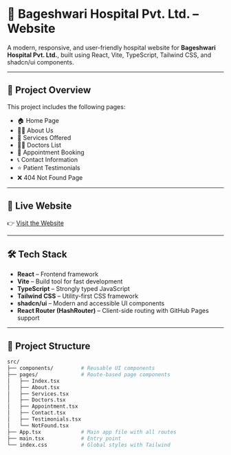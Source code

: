 # 🏥 Bageshwari Hospital Pvt. Ltd. – Website

A modern, responsive, and user-friendly hospital website for **Bageshwari Hospital Pvt. Ltd.**, built using React, Vite, TypeScript, Tailwind CSS, and shadcn/ui components.

---

## 📌 Project Overview

This project includes the following pages:

- 🏠 Home Page
- 👨‍⚕️ About Us
- 💼 Services Offered
- 👨‍⚕️ Doctors List
- 📅 Appointment Booking
- 📞 Contact Information
- ⭐ Patient Testimonials
- ❌ 404 Not Found Page

---

## 🚀 Live Website

👉 [Visit the Website](https://bishalraj123.github.io/bageshwari-hospital/)

---

## 🛠 Tech Stack

- **React** – Frontend framework
- **Vite** – Build tool for fast development
- **TypeScript** – Strongly typed JavaScript
- **Tailwind CSS** – Utility-first CSS framework
- **shadcn/ui** – Modern and accessible UI components
- **React Router (HashRouter)** – Client-side routing with GitHub Pages support

---

## 📁 Project Structure

```bash
src/
├── components/         # Reusable UI components
├── pages/              # Route-based page components
│   ├── Index.tsx
│   ├── About.tsx
│   ├── Services.tsx
│   ├── Doctors.tsx
│   ├── Appointment.tsx
│   ├── Contact.tsx
│   ├── Testimonials.tsx
│   └── NotFound.tsx
├── App.tsx             # Main app file with all routes
├── main.tsx            # Entry point
└── index.css           # Global styles with Tailwind
